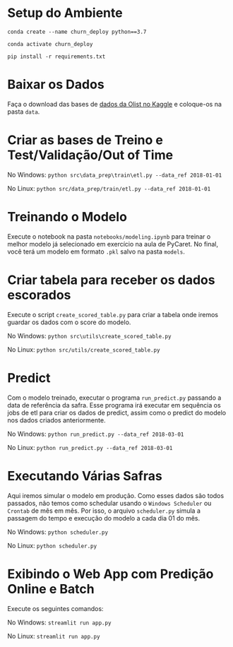 # Setup do Ambiente

`
conda create --name churn_deploy python==3.7
`

`
conda activate churn_deploy
`

`
pip install -r requirements.txt
`


# Baixar os Dados
Faça o download das bases de [dados da Olist no Kaggle](https://www.kaggle.com/olistbr/brazilian-ecommerce) e coloque-os na pasta `data`.

# Criar as bases de Treino e Test/Validação/Out of Time
No Windows:
`
python src\data_prep\train\etl.py --data_ref 2018-01-01
`

No Linux:
`
python src/data_prep/train/etl.py --data_ref 2018-01-01
`

# Treinando o Modelo
Execute o notebook na pasta `notebooks/modeling.ipynb` para treinar o melhor modelo já selecionado em exercício na aula de PyCaret.
No final, você terá um modelo em formato `.pkl` salvo na pasta `models`.

# Criar tabela para receber os dados escorados
Execute o script `create_scored_table.py` para criar a tabela onde iremos guardar os dados com o score do modelo.

No Windows:
`
python src\utils\create_scored_table.py
`

No Linux:
`
python src/utils/create_scored_table.py
`

# Predict
Com o modelo treinado, executar o programa `run_predict.py` passando a data de referência da safra. Esse programa irá
executar em sequência os jobs de etl para criar os dados de predict, assim como o predict do modelo nos dados criados anteriormente.

No Windows:
`
python run_predict.py --data_ref 2018-03-01
`

No Linux:
`
python run_predict.py --data_ref 2018-03-01
`

# Executando Várias Safras
Aqui iremos simular o modelo em produção. Como esses dados são todos passados, não temos como schedular usando o `Windows Scheduler` ou `Crontab` de mês em mês. Por isso, o arquivo `scheduler.py` simula a passagem do tempo e execução do modelo a cada dia 01 do mês.

No Windows:
`
python scheduler.py
`

No Linux:
`
python scheduler.py
`

# Exibindo o Web App com Predição Online e Batch
Execute os seguintes comandos:

No Windows:
`
streamlit run app.py
`

No Linux:
`
streamlit run app.py
`

